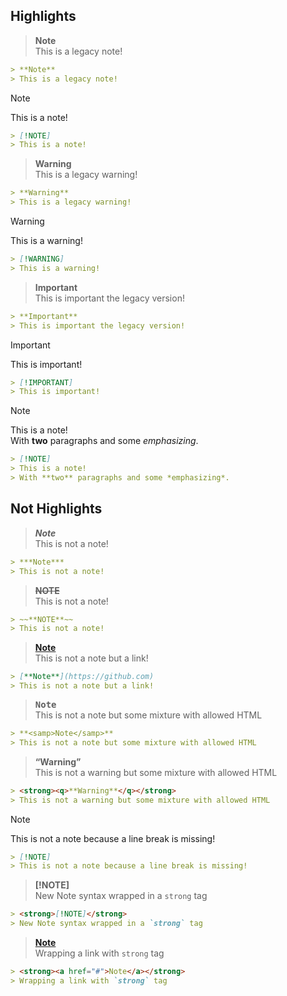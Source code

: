 ## Highlights

> **Note**  
> This is a legacy note!

```markdown
> **Note**  
> This is a legacy note!
```

> [!NOTE]  
> This is a note!

```markdown
> [!NOTE]  
> This is a note!
```

> **Warning**  
> This is a legacy warning!

```markdown
> **Warning**  
> This is a legacy warning!
```

> [!WARNING]  
> This is a warning!

```markdown
> [!WARNING]  
> This is a warning!
```

> **Important**  
> This is important the legacy version!

```markdown
> **Important**  
> This is important the legacy version!
```

> [!IMPORTANT]  
> This is important!

```markdown
> [!IMPORTANT]  
> This is important!
```

> [!NOTE]
> This is a note!  
> With **two** paragraphs and some *emphasizing*.

```markdown
> [!NOTE]  
> This is a note!
> With **two** paragraphs and some *emphasizing*.
```

## Not Highlights

> ***Note***  
> This is not a note!

```markdown
> ***Note***  
> This is not a note!
```

> ~~**NOTE**~~  
> This is not a note!

```markdown
> ~~**NOTE**~~  
> This is not a note!
```

> [**Note**](https://github.com)  
> This is not a note but a link!

```markdown
> [**Note**](https://github.com)  
> This is not a note but a link!
```

> **<samp>Note</samp>**  
> This is not a note but some mixture with allowed HTML

```markdown
> **<samp>Note</samp>**  
> This is not a note but some mixture with allowed HTML
```

> <strong><q>**Warning**</q></strong>  
> This is not a warning but some mixture with allowed HTML

```markdown
> <strong><q>**Warning**</q></strong>  
> This is not a warning but some mixture with allowed HTML
```

> [!NOTE]
> This is not a note because a line break is missing!

```markdown
> [!NOTE]
> This is not a note because a line break is missing!
```

> <strong>[!NOTE]</strong>  
> New Note syntax wrapped in a `strong` tag

```markdown
> <strong>[!NOTE]</strong>  
> New Note syntax wrapped in a `strong` tag
```

> <strong><a href="#">Note</a></strong>  
> Wrapping a link with `strong` tag

```markdown
> <strong><a href="#">Note</a></strong>  
> Wrapping a link with `strong` tag
```
